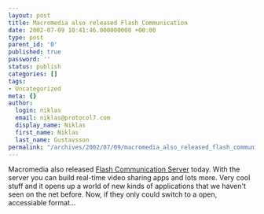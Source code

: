 ```yaml
---
layout: post
title: Macromedia also released Flash Communication
date: 2002-07-09 10:41:46.000000000 +00:00
type: post
parent_id: '0'
published: true
password: ''
status: publish
categories: []
tags:
- Uncategorized
meta: {}
author:
  login: niklas
  email: niklas@protocol7.com
  display_name: Niklas
  first_name: Niklas
  last_name: Gustavsson
permalink: "/archives/2002/07/09/macromedia_also_released_flash_communication/"
---
```

Macromedia also released [Flash Communication Server](http://www.macromedia.com/desdev/mx/flashcom/) today. With the server you can build real-time video sharing apps and lots more. Very cool stuff and it opens up a world of new kinds of applications that we haven't seen on the net before. Now, if they only could switch to a open, accessiable format...

